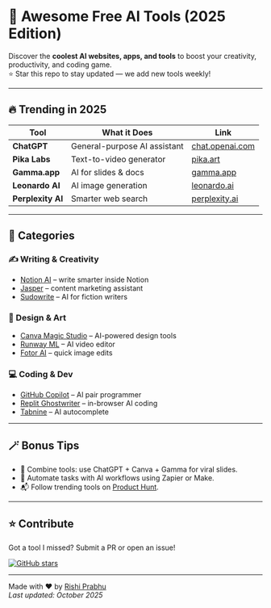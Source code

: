 # 🤖 Awesome Free AI Tools (2025 Edition)

Discover the **coolest AI websites, apps, and tools** to boost your creativity, productivity, and coding game.  
⭐ Star this repo to stay updated — we add new tools weekly!

---

## 🔥 Trending in 2025

| Tool | What it Does | Link |
|------|---------------|------|
| **ChatGPT** | General-purpose AI assistant | [chat.openai.com](https://chat.openai.com) |
| **Pika Labs** | Text-to-video generator | [pika.art](https://pika.art) |
| **Gamma.app** | AI for slides & docs | [gamma.app](https://gamma.app) |
| **Leonardo AI** | AI image generation | [leonardo.ai](https://leonardo.ai) |
| **Perplexity AI** | Smarter web search | [perplexity.ai](https://www.perplexity.ai) |

---

## 🧠 Categories

### ✍️ Writing & Creativity
- [Notion AI](https://www.notion.so/product/ai) – write smarter inside Notion  
- [Jasper](https://www.jasper.ai/) – content marketing assistant  
- [Sudowrite](https://www.sudowrite.com/) – AI for fiction writers  

### 🎨 Design & Art
- [Canva Magic Studio](https://www.canva.com/magic) – AI-powered design tools  
- [Runway ML](https://runwayml.com/) – AI video editor  
- [Fotor AI](https://www.fotor.com/) – quick image edits  

### 💻 Coding & Dev
- [GitHub Copilot](https://github.com/features/copilot) – AI pair programmer  
- [Replit Ghostwriter](https://replit.com/site/ghostwriter) – in-browser AI coding  
- [Tabnine](https://www.tabnine.com/) – AI autocomplete  

---

## 🪄 Bonus Tips

- 🧩 Combine tools: use ChatGPT + Canva + Gamma for viral slides.  
- 🚀 Automate tasks with AI workflows using Zapier or Make.  
- 📬 Follow trending tools on [Product Hunt](https://www.producthunt.com/).

---

## ⭐ Contribute
Got a tool I missed? Submit a PR or open an issue!  

[![GitHub stars](https://img.shields.io/github/stars/yourusername/awesome-ai-tools?style=social)](https://github.com/yourusername/awesome-ai-tools)

---

Made with ❤️ by [Rishi Prabhu](https://github.com/yourusername)  
*Last updated: October 2025*
